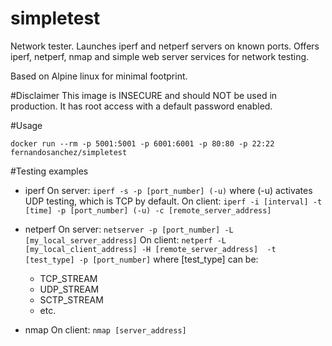 # simpletest

Network tester. Launches iperf and netperf servers on known ports. Offers iperf, netperf, nmap and simple web server services for network testing.

Based on Alpine linux for minimal footprint.

#Disclaimer
This image is INSECURE and should NOT be used in production. It has root access with a default password enabled. 

#Usage

``` docker run --rm -p 5001:5001 -p 6001:6001 -p 80:80 -p 22:22 fernandosanchez/simpletest ```

#Testing examples

- iperf
  On server:
     ``` iperf -s -p [port_number] (-u) ```
     where (-u) activates UDP testing, which is TCP by default.
  On client:
     ``` iperf -i [interval] -t [time] -p [port_number] (-u) -c [remote_server_address] ```

- netperf
  On server:
     ``` netserver -p [port_number] -L [my_local_server_address] ```
  On client: 
     ``` netperf -L [my_local_client_address] -H [remote_server_address]  -t [test_type] -p [port_number] ```
     where [test_type] can be:
     - TCP_STREAM
     - UDP_STREAM
     - SCTP_STREAM
     - etc.

- nmap
  On client:
     ``` nmap [server_address] ```
